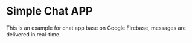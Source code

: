 # Simple Chat APP

This is an example for chat app base on Google Firebase, messages are delivered in real-time.
